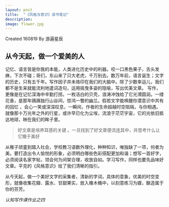 ```yaml
---
layout: post
title:  "《风格与意识》读书笔记"
description: 
image: flower.jpg
---
```


Created 160819 
By 游遍星辰




## 从今天起，做一个爱美的人

记忆、语言皆是你我的本能，人类进化历史中的利器。咬一口黑色果子，舌头发麻，下次不碰；哥们，东山来了只大老虎，千万别去。数万年前，语言诞生；文字的历史，只有五千年。写作因子并未烙印在我们的大脑中。除了少数幸运儿，我们都不是生来就能流利地遣词造句，运用摇曳多姿的隐喻，写出优美文章。
写作，更像是在记忆深海中辛勤打捞。一枚洁白的贝壳，浪涛冲蚀给了它光滑圆润。一缕花香，是那年踽踽独行山谷间，惊鸿一瞥的幽兰。假若文字能唤醒你潜意识中共有的回忆 ，会心一笑或深深叹息，一瞬间，作者的生命超越时空阻隔，与你相遇。就像那十万光年之外的行星，或许早已化为尘埃，流浪于茫茫宇宙，它的光依旧抵达地球，映在我们的眸子里。
>好文章是培养耳感的关键 。一旦找到了好文章便流连其中，并思考什么让它臻于美好

从稚子顽童到踏入社会，学校教习语数外理化，种种知识，唯独缺了一项，何者为美。要打造出令人愉悦的形象，必须明白哪些色彩搭配更加和谐；想写一首好字，必须阅读名家字帖，领会何为间架合理，收放自如。学习写作，同样也要先品味好文章。平克的《风格意识》给了我们清晰的指引。

从今天起，做一个美好文字的采集者，清新的字词，具体的意象，优美的时空变形，就像收集花瓣、露水、甘甜果实，放入橡木桶中，以刻意练习为媒，酿造属于你的芬芳。

*认知写作课作业之四*
